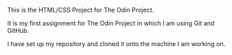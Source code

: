 This is the HTML/CSS Project for The Odin Project. 

It is my first assignment for The Odin Project in which I am using Git and GitHub.

I have set up my repository and cloned it onto the machine I am working on. 



